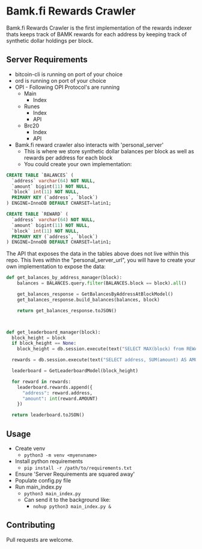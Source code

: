 # Bamk.fi Rewards Crawler

Bamk.fi Rewards Crawler is the first implementation of the rewards indexer thats keeps track of BAMK rewards for each address by keeping track of synthetic dollar holdings per block.

## Server Requirements
- bitcoin-cli is running on port of your choice
- ord is running on port of your choice
- OPI - Following OPI Protocol's are running
  - Main
    - Index
  - Runes
    - Index
    - API
  - Brc20
    - Index
    - API
- Bamk.fi reward crawler also interacts with 'personal_server'
  - This is where we store synthetic dollar balances per block as well as rewards per address for each block
  - You could create your own implementation:

```sql
CREATE TABLE `BALANCES` (
  `address` varchar(64) NOT NULL,
  `amount` bigint(11) NOT NULL,
  `block` int(11) NOT NULL,
  PRIMARY KEY (`address`, `block`)
) ENGINE=InnoDB DEFAULT CHARSET=latin1;

CREATE TABLE `REWARD` (
  `address` varchar(64) NOT NULL,
  `amount` bigint(11) NOT NULL,
  `block` int(11) NOT NULL,
  PRIMARY KEY (`address`, `block`)
) ENGINE=InnoDB DEFAULT CHARSET=latin1;
```

The API that exposes the data in the tables above does not live within this repo.
This lives within the "personal_server_url", you will have to create your own implementation to expose the data:

```python
def get_balances_by_address_manager(block):
    balances = BALANCES.query.filter(BALANCES.block == block).all()

    get_balances_response = GetBalancesByAddressAtBlockModel()
    get_balances_response.build_balances(balances, block)

    return get_balances_response.toJSON()



def get_leaderboard_manager(block):
  block_height = block
  if block_height == None:
    block_height = db.session.execute(text("SELECT MAX(block) from REWARD")).fetchone()[0]

  rewards = db.session.execute(text("SELECT address, SUM(amount) AS AMOUNT from REWARD where block <= :block GROUP BY address ORDER BY amount DESC"), {"block": block_height})

  leaderboard = GetLeaderboardModel(block_height)

  for reward in rewards:
    leaderboard.rewards.append({
      "address": reward.address,
      "amount": int(reward.AMOUNT)
    })

  return leaderboard.toJSON()
```


## Usage
- Create venv
  - ```python3 -m venv <myenvname>```
- Install python requirements
  - ```pip install -r /path/to/requirements.txt```
- Ensure 'Server Requirements are squared away'
- Populate config.py file
- Run main_index.py
  - ```python3 main_index.py```
  - Can send it to the background like:
    - ```nohup python3 main_index.py &```


## Contributing

Pull requests are welcome. 
